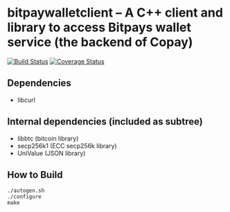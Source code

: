 bitpaywalletclient – A C++ client and library to access Bitpays wallet service (the backend of Copay)
=====================================================================================================

[![Build Status](https://travis-ci.org/digitalbitbox/bitpaywalletclient.svg?branch=master)](https://travis-ci.org/digitalbitbox/bitpaywalletclient)  [![Coverage Status](https://coveralls.io/repos/digitalbitbox/bitpaywalletclient/badge.svg?branch=master&service=github)](https://coveralls.io/github/bitpaywalletclient/bitpaywalletclient?branch=master)


Dependencies
----------------
* libcurl

Internal dependencies (included as subtree)
-------------------------------------------
* libbtc (bitcoin library)
* secp256k1 (ECC secp256k library)
* UniValue (JSON library)

How to Build
----------------
```
./autogen.sh
./configure
make
```
